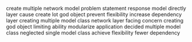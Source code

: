 create multiple network model problem statement response model directly layer cause create lot god object prevent flexibility increase dependency layer creating multiple model class network layer facing concern creating god object limiting ability modularize application decided multiple model class neglected single model class achieve flexibility fewer dependency